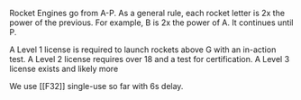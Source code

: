 Rocket Engines go from A-P.
As a general rule, each rocket letter is 2x the power of the previous. For example, B is 2x the power of A. It continues until P.

A Level 1 license is required to launch rockets above G with an in-action test.
A Level 2 license requires over 18 and a test for certification.
A Level 3 license exists and likely more

We use [[F32]] single-use so far with 6s delay.
